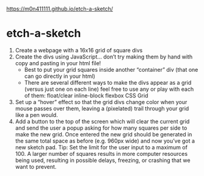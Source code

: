 https://m0n411111.github.io/etch-a-sketch/

# etch-a-sketch

1. Create a webpage with a 16x16 grid of square divs
2. Create the divs using JavaScript… don’t try making them by hand with copy and pasting in your html file!
    - Best to put your grid squares inside another “container” div (that one can go directly in your html)
    - There are several different ways to make the divs appear as a grid (versus just one on each line) feel free to use any or play with each of them:
        float/clear
        inline-block
        flexbox
        CSS Grid
3. Set up a “hover” effect so that the grid divs change color when your mouse passes over them, leaving a (pixelated) trail through your grid like a pen would.
4. Add a button to the top of the screen which will clear the current grid and send the user a popup asking for how many squares per side to make the new grid. Once entered the new grid should be generated in the same total space as before (e.g. 960px wide) and now you’ve got a new sketch pad. Tip: Set the limit for the user input to a maximum of 100. A larger number of squares results in more computer resources being used, resulting in possible delays, freezing, or crashing that we want to prevent. 
